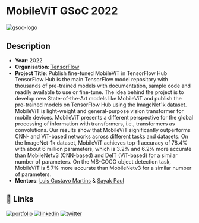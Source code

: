 # MobileViT GSoC 2022

![gsoc-logo](https://user-images.githubusercontent.com/41967348/172765420-eacd5b21-2f9e-4ca1-8869-8df53d2589a5.png)

## Description

* **Year**: 2022
* **Organisation**: [TensorFlow](https://www.tensorflow.org/)
* **Project Title**: Publish fine-tuned MobileViT in TensorFlow Hub
TensorFlow Hub is the main TensorFlow model repository with thousands of pre-trained models with documentation, sample code and readily available to use or fine-tune. The idea behind the project is to develop new State-of-the-Art models like MobileViT and publish the pre-trained models on TensorFlow Hub using the ImageNet1k dataset. MobileViT is light-weight and general-purpose vision transformer for mobile devices. MobileViT presents a different perspective for the global processing of information with transformers, i.e., transformers as convolutions. Our results show that MobileViT significantly outperforms CNN- and ViT-based networks across different tasks and datasets. On the ImageNet-1k dataset, MobileViT achieves top-1 accuracy of 78.4% with about 6 million parameters, which is 3.2% and 6.2% more accurate than MobileNetv3 (CNN-based) and DeIT (ViT-based) for a similar number of parameters. On the MS-COCO object detection task, MobileViT is 5.7% more accurate than MobileNetv3 for a similar number of parameters. 
* **Mentors**: [Luis Gustavo Martins](https://twitter.com/gusthema) & [Sayak Paul](https://twitter.com/RisingSayak) 

## 🔗 Links
[![portfolio](https://img.shields.io/badge/my_portfolio-000?style=for-the-badge&logo=ko-fi&logoColor=white)](https://sayannath.biz/)
[![linkedin](https://img.shields.io/badge/linkedin-0A66C2?style=for-the-badge&logo=linkedin&logoColor=white)](https://www.linkedin.com/in/sayannath235/)
[![twitter](https://img.shields.io/badge/twitter-1DA1F2?style=for-the-badge&logo=twitter&logoColor=white)](https://twitter.com/sayannath2350)
